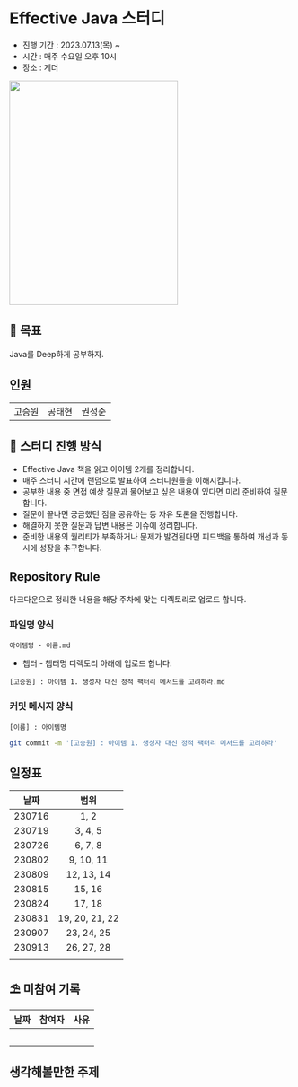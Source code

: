# Effective Java 스터디

* 진행 기간 : 2023.07.13(목) ~
* 시간 : 매주 수요일 오후 10시
* 장소 : 게더

<img src="https://github.com/4k-study/book-effective-java/assets/85796588/59bc67ff-0139-4e48-94d8-5b8d5db5c906" width =300 height = 400 > 

## 🚩 목표
Java를 Deep하게 공부하자.


## 인원
| | | |
|:--------------:|:-------------:|:---------------:|
|      고승원      |     공태현     |        권성준     |

## 🎯 스터디 진행 방식
* Effective Java 책을 읽고 아이템 2개를 정리합니다.
* 매주 스터디 시간에 랜덤으로 발표하여 스터디원들을 이해시킵니다.
* 공부한 내용 중 면접 예상 질문과 물어보고 싶은 내용이 있다면 미리 준비하여 질문합니다.
* 질문이 끝나면 궁금했던 점을 공유하는 등 자유 토론을 진행합니다.
* 해결하지 못한 질문과 답변 내용은 이슈에 정리합니다.
* 준비한 내용의 퀄리티가 부족하거나 문제가 발견된다면 피드백을 통하여 개선과 동시에 성장을 추구합니다.

## Repository Rule
마크다운으로 정리한 내용을 해당 주차에 맞는 디렉토리로 업로드 합니다.

### 파일명 양식
`아이템명 - 이름.md`
* 챕터 - 챕터명 디렉토리 아래에 업로드 합니다.
```
[고승원] : 아이템 1. 생성자 대신 정적 팩터리 메서드를 고려하라.md
```

### 커밋 메시지 양식
`[이름] : 아이템명`
```sh
git commit -m '[고승원] : 아이템 1. 생성자 대신 정적 팩터리 메서드를 고려하라'
```
## 일정표
|날짜|범위|
|:--:|:--:|
|230716|1, 2
|230719|3, 4, 5
|230726|6, 7, 8
|230802|9, 10, 11
|230809|12, 13, 14
|230815|15, 16
|230824|17, 18
|230831|19, 20, 21, 22
|230907|23, 24, 25
|230913|26, 27, 28
||


## ⛱️ 미참여 기록

|날짜|참여자|사유
|:--:|:--:|:--:|
|||
|||
|||
|||
|||

## 생각해볼만한 주제
